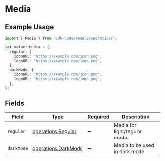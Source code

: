# Media

## Example Usage

```typescript
import { Media } from "sdk-node/models/operations";

let value: Media = {
  regular: {
    iconURL: "https://example.com/icon.png",
    logoURL: "https://example.com/logo.png",
  },
  darkMode: {
    iconURL: "https://example.com/icon.png",
    logoURL: "https://example.com/logo.png",
  },
};
```

## Fields

| Field                                                      | Type                                                       | Required                                                   | Description                                                |
| ---------------------------------------------------------- | ---------------------------------------------------------- | ---------------------------------------------------------- | ---------------------------------------------------------- |
| `regular`                                                  | [operations.Regular](../../models/operations/regular.md)   | :heavy_minus_sign:                                         | Media for light/regular mode.                              |
| `darkMode`                                                 | [operations.DarkMode](../../models/operations/darkmode.md) | :heavy_minus_sign:                                         | Media to be used in dark mode.                             |